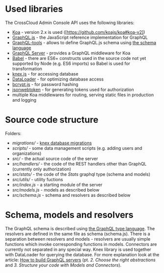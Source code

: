 # Used libraries

The CrossCloud Admin Console API uses the following libraries:

* [Koa](https://github.com/koajs/koa) - version 2.x is used
([https://github.com/koajs/koa#koa-v2])
* [GraphQL.js](https://github.com/graphql/graphql-js) - the JavaScript reference
implementation for GraphQL
* [GraphQL-tools](https://github.com/apollographql/graphql-tools) - allows
to define GraphQL.js schema using [the schema language]((http://graphql.org/learn/schema/))
* [GraphQL Server](https://github.com/apollographql/graphql-server) - provides
a GraphQL middleware for Koa
* [Babel](http://babeljs.io) - there are ES6+ constructs used in the source
code not yet supported by Node (e.g. ES6 imports) so Babel is used for
transformation
* [knex.js](https://github.com/tgriesser/knex) - for accessing database
* [DataLoader](https://github.com/facebook/dataloader) - for optimizing database
access
* [bcrypt.js](https://github.com/dcodeIO/bcrypt.js) - for password hashing
* [jsonwebtoken](https://github.com/auth0/node-jsonwebtoken) - for generating
tokens used for authorization
* multiple Koa middlewares for routing, serving static files in production
and logging

# Source code structure

Folders:

* _migrations/_ - [knex database migrations](http://knexjs.org/#Migrations)
* _scripts/_ - some data management scripts (e.g. adding users and organizations)
* _src/_ - the actual source code of the server
* _src/handlers/_ - the code of the REST handlers other than GraphQL (currently
only authorization)
* _src/stats/_ - the code of the _Stats_ graphql type (schema and models)
* _src/utils/_ - utility fuctions
* _src/index.js_ - a starting module of the server
* _src/models.js_ - models as described below
* _src/schema.js_ - schema and resolvers as described below

# Schema, models and resolvers

The GraphQL schema is described using
[the GraphQL type language](http://graphql.org/learn/schema/).
The resolvers are defined in the same file as schema (schema.js).
There is a separation between resolvers and models - resolvers are
usually simple functions which invoke corresponding functions in models.
Connectors are currently not separated in any special way. Knex library
is used together with DataLoader for querying the database. For more explanation
look at the article:
[How to build GraphQL servers](https://dev-blog.apollodata.com/how-to-build-graphql-servers-87587591ded5#.4y75gsfbv)
(pt. _2. Choose the right abstractions_ and _3. Structure your code with Models and Connectors_).
